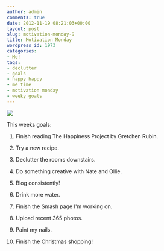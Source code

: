 ```yaml
---
author: admin
comments: true
date: 2012-11-19 08:21:03+00:00
layout: post
slug: motivation-monday-9
title: Motivation Monday
wordpress_id: 1973
categories:
- Me!
tags:
- declutter
- goals
- happy happy
- me time
- motivation monday
- weeky goals
---
```


[![](http://www.outmumbered.com/wp-content/uploads/2012/11/87679523964893350_GRayed2v_c.jpg)](http://www.outmumbered.com/wp-content/uploads/2012/11/87679523964893350_GRayed2v_c.jpg)


This weeks goals:



	
  1. Finish reading The Happiness Project by Gretchen Rubin.

	
  2. Try a new recipe.

	
  3. Declutter the rooms downstairs.

	
  4. Do something creative with Nate and Ollie.

	
  5. Blog consistently!

	
  6. Drink more water.

	
  7. Finish the Smash page I'm working on.

	
  8. Upload recent 365 photos.

	
  9. Paint my nails.

	
  10. Finish the Christmas shopping!



